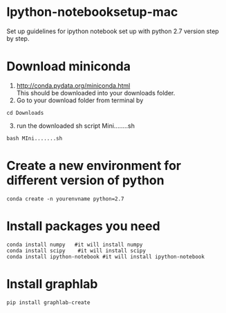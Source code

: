 # Ipython-notebooksetup-mac
Set up guidelines for ipython notebook set up with python 2.7 version step by step. 
# Download miniconda
1. http://conda.pydata.org/miniconda.html <br />
This should be downloaded into your downloads folder. <br />
2. Go to your download folder from terminal by <br />
```
cd Downloads
```
3. run the downloaded sh script Mini........sh <br />
```
bash MIni.......sh
```

# Create a new environment for different version of python
```
conda create -n yourenvname python=2.7
```
# Install packages you need
```
conda install numpy   #it will install numpy
conda install scipy    #it will install scipy
conda install ipython-notebook #it will install ipython-notebook
```
# Install graphlab
```
pip install graphlab-create
```

